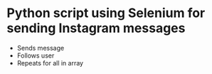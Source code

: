 # Python script using Selenium for sending Instagram messages

- Sends message
- Follows user
- Repeats for all in array
